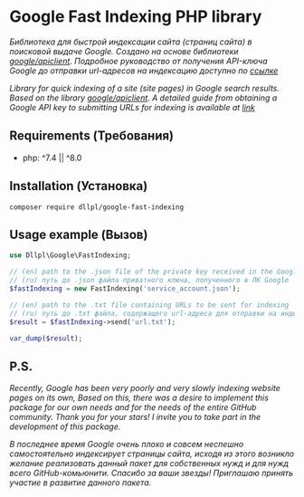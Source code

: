 # Google Fast Indexing PHP library
*Библиотека для быстрой индексации сайта (страниц сайта) в поисковой выдаче Google. 
Создано на основе библиотеки [google/apiclient](https://github.com/googleapis/google-api-php-client)*.
*Подробное руководство от получения API-ключа Google до отправки url-адресов на индексацию доступно по [ссылке](https://webseed.ru/skript-na-php-dlya-uskorennoj-massovoj-indeksaczii-v-google/)*

*Library for quick indexing of a site (site pages) in Google search results.
Based on the library [google/apiclient](https://github.com/googleapis/google-api-php-client)*.
*A detailed guide from obtaining a Google API key to submitting URLs for indexing is available at [link](https://webseed.ru/skript-na-php-dlya-uskorennoj-massovoj-indeksaczii-v-google/)*

## Requirements (Требования)
*  php: ^7.4 || ^8.0
## Installation (Установка)
```shell
composer require dllpl/google-fast-indexing
```
## Usage example (Вызов)
```php
use Dllpl\Google\FastIndexing;

// (en) path to the .json file of the private key received in the Google account
// (ru) путь до .json файла приватного ключа, полученного в ЛК Google
$fastIndexing = new FastIndexing('service_account.json'); 

// (en) path to the .txt file containing URLs to be sent for indexing
// (ru) путь до .txt файла, содержащего url-адреса для отправки на индексацию
$result = $fastIndexing->send('url.txt'); 

var_dump($result);
```
## P.S.
*Recently, Google has been very poorly and very slowly indexing website pages on its own,
Based on this, there was a desire to implement this package for our own needs and for the needs of the entire GitHub community.
Thank you for your stars! I invite you to take part in the development of this package.*

*В последнее время Google очень плохо и совсем неспешно самостоятельно индексирует страницы сайта, 
исходя из этого возникло желание реализовать данный пакет для собственных нужд и для нужд всего GitHub-комьюнити. 
Спасибо за ваши звезды! Приглашаю принять участие в развитие данного пакета.*



